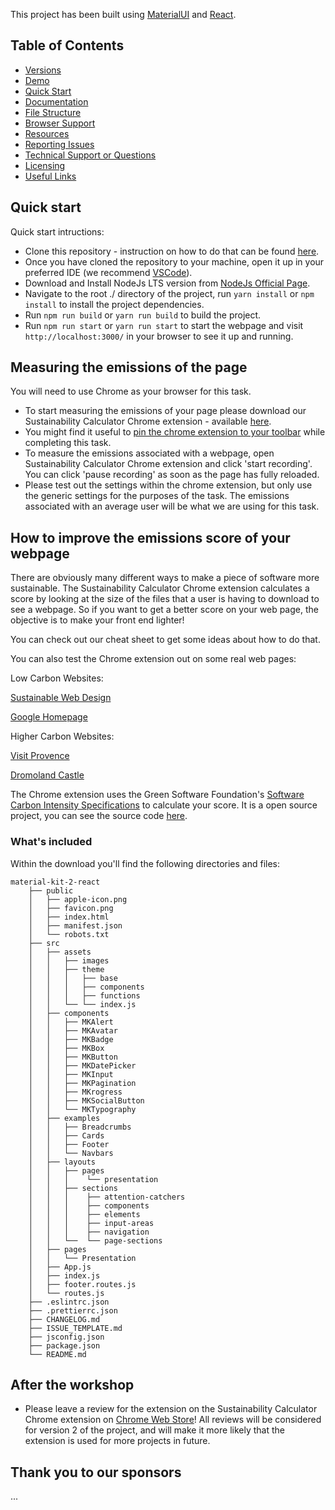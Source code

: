 This project has been built using [MaterialUI](https://mui.com/) and [React](https://react.dev/).

## Table of Contents

- [Versions](#versions)
- [Demo](#demo)
- [Quick Start](#quick-start)
- [Documentation](#documentation)
- [File Structure](#file-structure)
- [Browser Support](#browser-support)
- [Resources](#resources)
- [Reporting Issues](#reporting-issues)
- [Technical Support or Questions](#technical-support-or-questions)
- [Licensing](#licensing)
- [Useful Links](#useful-links)

## Quick start

Quick start intructions:

- Clone this repository - instruction on how to do that can be found [here](https://docs.github.com/en/repositories/creating-and-managing-repositories/cloning-a-repository).
- Once you have cloned the repository to your machine, open it up in your preferred IDE (we recommend [VSCode](https://code.visualstudio.com/)).
- Download and Install NodeJs LTS version from [NodeJs Official Page](https://nodejs.org/en/download/).
- Navigate to the root ./ directory of the project, run `yarn install` or `npm install` to install the project dependencies.
- Run `npm run build` or `yarn run build` to build the project.
- Run `npm run start` or `yarn run start` to start the webpage and visit `http://localhost:3000/` in your browser to see it up and running.

## Measuring the emissions of the page

You will need to use Chrome as your browser for this task.

- To start measuring the emissions of your page please download our Sustainability Calculator Chrome extension - available [here](https://chrome.google.com/webstore/detail/sustainability-calculator/mdecmmmlfhgjmdhkginjjnpbnlobkhom/related).
- You might find it useful to [pin the chrome extension to your toolbar](https://www.wikihow.com/Pin-Extensions-in-Chrome) while completing this task.
- To measure the emissions associated with a webpage, open Sustainability Calculator Chrome extension and click 'start recording'. You can click 'pause recording' as soon as the page has fully reloaded.
- Please test out the settings within the chrome extension, but only use the generic settings for the purposes of the task. The emissions associated with an average user will be what we are using for this task.

## How to improve the emissions score of your webpage

There are obviously many different ways to make a piece of software more sustainable. The Sustainability Calculator Chrome extension calculates a score by looking at the size of the files that a user is having to download to see a webpage. So if you want to get a better score on your web page, the objective is to make your front end lighter!

You can check out our cheat sheet to get some ideas about how to do that.

You can also test the Chrome extension out on some real web pages:

Low Carbon Websites:

[Sustainable Web Design](https://sustainablewebdesign.org/ )

[Google Homepage](https://www.google.co.uk/)

Higher Carbon Websites:

[Visit Provence](https://www.myprovence.fr/)

[Dromoland Castle](https://www.dromoland.ie/)

The Chrome extension uses the Green Software Foundation's [Software Carbon Intensity Specifications](https://github.com/Green-Software-Foundation/sci/blob/dev/Software_Carbon_Intensity/Software_Carbon_Intensity_Specification.md) to calculate your score. It is a open source project, you can see the source code [here](https://github.com/Theodo-UK/sustainability-calculator).

### What's included

Within the download you'll find the following directories and files:

```
material-kit-2-react
    ├── public
    │   ├── apple-icon.png
    │   ├── favicon.png
    │   ├── index.html
    │   ├── manifest.json
    │   └── robots.txt
    ├── src
    │   ├── assets
    │   │   ├── images
    │   │   ├── theme
    │   │   │   ├── base
    │   │   │   ├── components
    │   │   │   ├── functions
    │   │   └── └── index.js
    │   ├── components
    │   │   ├── MKAlert
    │   │   ├── MKAvatar
    │   │   ├── MKBadge
    │   │   ├── MKBox
    │   │   ├── MKButton
    │   │   ├── MKDatePicker
    │   │   ├── MKInput
    │   │   ├── MKPagination
    │   │   ├── MKrogress
    │   │   ├── MKSocialButton
    │   │   └── MKTypography
    │   ├── examples
    │   │   ├── Breadcrumbs
    │   │   ├── Cards
    │   │   ├── Footer
    │   │   └── Navbars
    │   ├── layouts
    │   │   ├── pages
    │   │   │    └── presentation
    │   │   ├── sections
    │   │   │    ├── attention-catchers
    │   │   │    ├── components
    │   │   │    ├── elements
    │   │   │    ├── input-areas
    │   │   │    ├── navigation
    │   │   └──  └── page-sections
    │   ├── pages
    │   │   └── Presentation
    │   ├── App.js
    │   ├── index.js
    │   ├── footer.routes.js
    │   └── routes.js
    ├── .eslintrc.json
    ├── .prettierrc.json
    ├── CHANGELOG.md
    ├── ISSUE_TEMPLATE.md
    ├── jsconfig.json
    ├── package.json
    └── README.md
```

## After the workshop

- Please leave a review for the extension on the Sustainability Calculator Chrome extension on [Chrome Web Store](https://chrome.google.com/webstore/detail/sustainability-calculator/mdecmmmlfhgjmdhkginjjnpbnlobkhom/related)! All reviews will be considered for version 2 of the project, and will make it more likely that the extension is used for more projects in future.

## Thank you to our sponsors

...